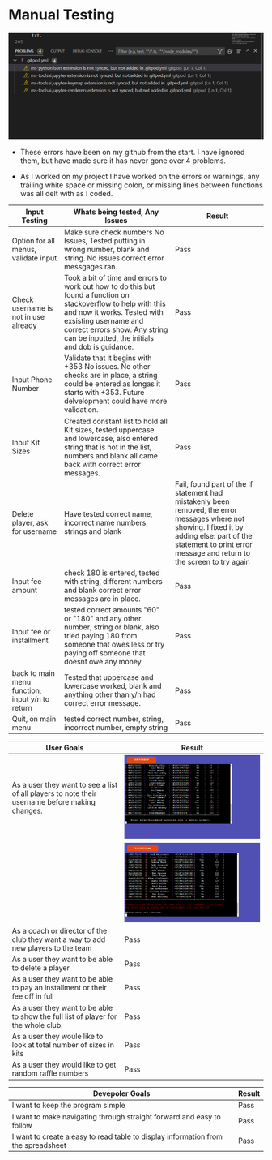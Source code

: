 # Manual Testing


![error](/assets/images/error-github.png)

- These errors have been on my github from the start. I have ignored them, but have made sure it has never gone over 4 problems.

- As I worked on my project I have worked on the errors or warnings, any trailing white space or missing colon, or missing lines between functions was all delt with as I coded.

| Input Testing | Whats being tested, Any Issues | Result |
| --- | ---- | ---- |
| Option for all menus, validate input | Make sure check numbers No Issues, Tested putting in wrong number, blank and string. No issues correct error messgages ran. | Pass |
| Check username is not in use already | Took a bit of time and errors to work out how to do this but found a function on stackoverflow to help with this and now it works. Tested with exsisting username and correct errors show. Any string can be inputted, the initials and dob is guidance. | Pass |
| Input Phone Number |  Validate that it begins with +353 No issues. No other checks are in place, a string could be entered as longas it starts with +353. Future delvelopment could have more validation. | Pass |
| Input Kit Sizes | Created constant list to hold all Kit sizes, tested uppercase and lowercase, also entered string that is not in the list, numbers and blank all came back with correct error messages. | Pass |
| Delete player, ask for username | Have tested correct name, incorrect name numbers, strings and blank | Fail, found part of the if statement had mistakenly been removed, the error messages where not showing. I fixed it by adding else: part of the statement to print error message and return to the screen to try again |
| Input fee amount | check 180 is entered, tested with string, different numbers and blank correct error messages are in place. | Pass | Input username to pay fee | tested incorrect username, numbers, blank and correct username | Pass |
| Input fee or installment | tested correct amounts "60" or "180" and any other number, string or blank, also tried paying 180 from someone that owes less or try paying off someone that doesnt owe any money | Pass |
| back to main menu function, input y/n to return | Tested that uppercase and lowercase worked, blank and anything other than y/n had correct error message. | Pass |
| Quit, on main menu | tested correct number, string, incorrect number, empty string | Pass |


| User Goals | Result |
| ---- | ---- |
| As a user they want to see a list of all players to note their username before making changes. | ![Delete](/assets/images/delete-player.png) |
| | ![pay fee](/assets/images/pay-fee.png) |
| As a coach or director of the club they want a way to add new players to the team | Pass |
| As a user they want to be able to delete a player | Pass |
| As a user they want to be able to pay an installment or their fee off in full | Pass |
| As a user they want to be able to show the full list of player for the whole club. | Pass |
| As a user they woule like to look at total number of sizes in kits | Pass |
| As a user they would like to get random raffle numbers | Pass |

| Devepoler Goals | Result |
| --- | --- |
| I want to keep the program simple | Pass |
| I want to make navigating through straight forward and easy to follow | Pass |
|  I want to create a easy to read table to display information from the spreadsheet | Pass |


